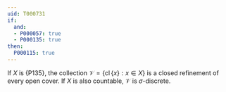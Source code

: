 ```yaml
---
uid: T000731
if:
  and:
  - P000057: true
  - P000135: true
then:
  P000115: true
---
```


If $X$ is {P135}, the collection $\mathscr V=\{\operatorname{cl}\{x\}:x\in X\}$
is a closed refinement of every open cover.
If $X$ is also countable, $\mathscr V$ is $\sigma$-discrete.
